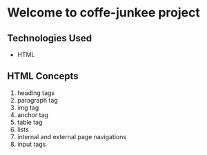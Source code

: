 # Welcome to coffe-junkee project

## Technologies Used
 - HTML

## HTML Concepts 
1. heading tags
2. paragraph tag
3. img tag
4. anchor tag
5. table tag
6. lists
7. internal and external page navigations
8. input tags
